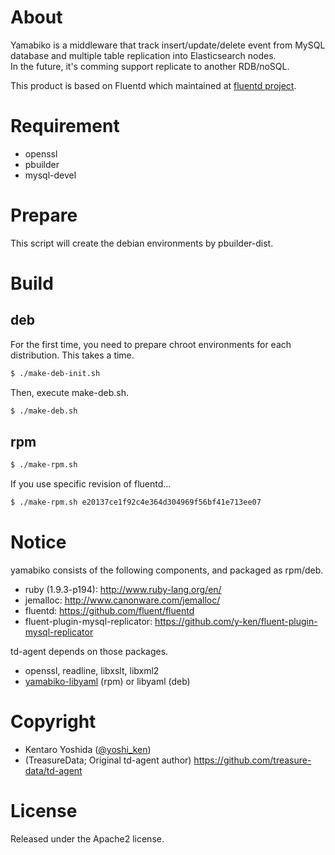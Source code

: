 # About

Yamabiko is a middleware that track insert/update/delete event from MySQL database and multiple table replication into Elasticsearch nodes.  
In the future, it's comming support replicate to another RDB/noSQL.

This product is based on Fluentd which maintained at [fluentd project](http://github.com/fluent/).

# Requirement

* openssl
* pbuilder
* mysql-devel

# Prepare

This script will create the debian environments by pbuilder-dist.

# Build

## deb

For the first time, you need to prepare chroot environments for each distribution. This takes a time.

```bash
$ ./make-deb-init.sh
```

Then, execute make-deb.sh.

```bash
$ ./make-deb.sh
```

## rpm

```bash
$ ./make-rpm.sh
```

If you use specific revision of fluentd...

```bash
$ ./make-rpm.sh e20137ce1f92c4e364d304969f56bf41e713ee07
```

# Notice

yamabiko consists of the following components, and packaged as rpm/deb.

* ruby (1.9.3-p194): http://www.ruby-lang.org/en/
* jemalloc: http://www.canonware.com/jemalloc/
* fluentd: https://github.com/fluent/fluentd
* fluent-plugin-mysql-replicator: https://github.com/y-ken/fluent-plugin-mysql-replicator

td-agent depends on those packages.

* openssl, readline, libxslt, libxml2
* [yamabiko-libyaml](https://github.com/y-ken/yamabiko-libyaml) (rpm) or libyaml (deb)

# Copyright

* Kentaro Yoshida ([@yoshi_ken](https://twitter.com/yoshi_ken))
* (TreasureData; Original td-agent author) https://github.com/treasure-data/td-agent

# License

Released under the Apache2 license.
